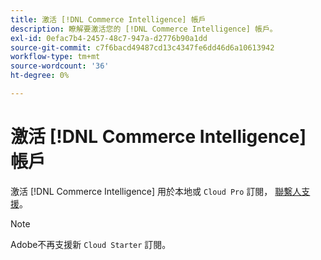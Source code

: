```yaml
---
title: 激活 [!DNL Commerce Intelligence] 帳戶
description: 瞭解要激活您的 [!DNL Commerce Intelligence] 帳戶。
exl-id: 0efac7b4-2457-48c7-947a-d2776b90a1dd
source-git-commit: c7f6bacd49487cd13c4347fe6dd46d6a10613942
workflow-type: tm+mt
source-wordcount: '36'
ht-degree: 0%

---
```


# 激活 [!DNL Commerce Intelligence] 帳戶

激活 [!DNL Commerce Intelligence] 用於本地或 `Cloud Pro` 訂閱， [聯繫人支援](https://experienceleague.adobe.com/docs/commerce-knowledge-base/kb/troubleshooting/miscellaneous/mbi-service-policies.html)。

>[!NOTE]
>
>Adobe不再支援新 `Cloud Starter` 訂閱。
